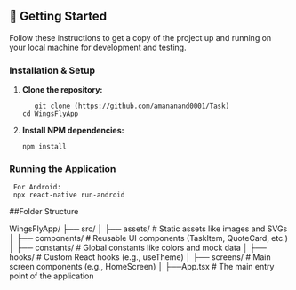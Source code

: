 
## 🚀 Getting Started

Follow these instructions to get a copy of the project up and running on your local machine for development and testing.

### Installation & Setup

1.  **Clone the repository:**

           git clone (https://github.com/amananand0001/Task)
        cd WingsFlyApp

3.  **Install NPM dependencies:**  

        npm install

### Running the Application
     For Android:
     npx react-native run-android


##Folder Structure

WingsFlyApp/
├── src/
│ ├── assets/ # Static assets like images and SVGs
│ ├── components/ # Reusable UI components (TaskItem, QuoteCard, etc.)
│ ├── constants/ # Global constants like colors and mock data
│ ├── hooks/ # Custom React hooks (e.g., useTheme)
│ ├── screens/ # Main screen components (e.g., HomeScreen)
│ 
├──App.tsx # The main entry point of the application
